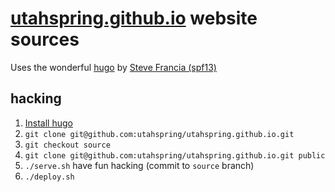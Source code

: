 # [utahspring.github.io](http://utahspring.github.io) website sources

Uses the wonderful [hugo](http://gohugo.io) by [Steve Francia (spf13)](http://spf13.com)

## hacking

1. [Install hugo](https://gohugo.io/#action)
1. `git clone git@github.com:utahspring/utahspring.github.io.git`
1. `git checkout source`
1. `git clone git@github.com:utahspring/utahspring.github.io.git public`
1. `./serve.sh` have fun hacking (commit to `source` branch)
1. `./deploy.sh` 